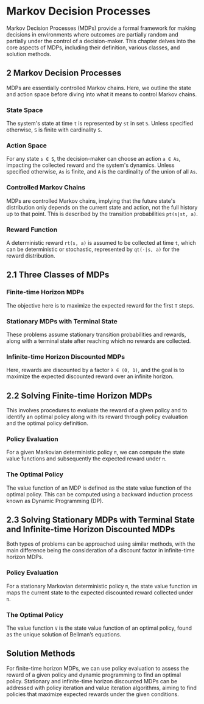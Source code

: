 
# Markov Decision Processes

Markov Decision Processes (MDPs) provide a formal framework for making decisions in environments where outcomes are partially random and partially under the control of a decision-maker. This chapter delves into the core aspects of MDPs, including their definition, various classes, and solution methods.

## 2 Markov Decision Processes

MDPs are essentially controlled Markov chains. Here, we outline the state and action space before diving into what it means to control Markov chains.

### State Space

The system's state at time `t` is represented by `st` in set `S`. Unless specified otherwise, `S` is finite with cardinality `S`.

### Action Space

For any state `s ∈ S`, the decision-maker can choose an action `a ∈ As`, impacting the collected reward and the system's dynamics. Unless specified otherwise, `As` is finite, and `A` is the cardinality of the union of all `As`.

### Controlled Markov Chains

MDPs are controlled Markov chains, implying that the future state's distribution only depends on the current state and action, not the full history up to that point. This is described by the transition probabilities `pt(s|st, a)`.

### Reward Function

A deterministic reward `rt(s, a)` is assumed to be collected at time `t`, which can be deterministic or stochastic, represented by `qt(·|s, a)` for the reward distribution.

## 2.1 Three Classes of MDPs

### Finite-time Horizon MDPs

The objective here is to maximize the expected reward for the first `T` steps.

### Stationary MDPs with Terminal State

These problems assume stationary transition probabilities and rewards, along with a terminal state after reaching which no rewards are collected.

### Infinite-time Horizon Discounted MDPs

Here, rewards are discounted by a factor `λ ∈ (0, 1)`, and the goal is to maximize the expected discounted reward over an infinite horizon.

## 2.2 Solving Finite-time Horizon MDPs

This involves procedures to evaluate the reward of a given policy and to identify an optimal policy along with its reward through policy evaluation and the optimal policy definition.

### Policy Evaluation

For a given Markovian deterministic policy `π`, we can compute the state value functions and subsequently the expected reward under `π`.

### The Optimal Policy

The value function of an MDP is defined as the state value function of the optimal policy. This can be computed using a backward induction process known as Dynamic Programming (DP).

## 2.3 Solving Stationary MDPs with Terminal State and Infinite-time Horizon Discounted MDPs

Both types of problems can be approached using similar methods, with the main difference being the consideration of a discount factor in infinite-time horizon MDPs.

### Policy Evaluation

For a stationary Markovian deterministic policy `π`, the state value function `Vπ` maps the current state to the expected discounted reward collected under `π`.

### The Optimal Policy

The value function `V` is the state value function of an optimal policy, found as the unique solution of Bellman’s equations.

## Solution Methods

For finite-time horizon MDPs, we can use policy evaluation to assess the reward of a given policy and dynamic programming to find an optimal policy. Stationary and infinite-time horizon discounted MDPs can be addressed with policy iteration and value iteration algorithms, aiming to find policies that maximize expected rewards under the given conditions.





